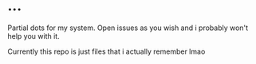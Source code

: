 # ...

Partial dots for my system. Open issues as you wish and i probably won't help you with it.

Currently this repo is just files that i actually remember lmao
